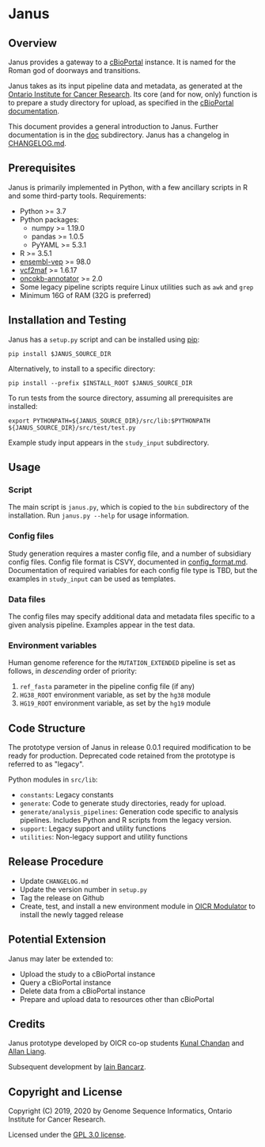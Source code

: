 #  Janus

## Overview

Janus provides a gateway to a [cBioPortal](https://www.cbioportal.org/) instance. It is named for the Roman god of doorways and transitions.

Janus takes as its input pipeline data and metadata, as generated at the [Ontario Institute for Cancer Research](https://oicr.on.ca/). Its core (and for now, only) function is to prepare a study directory for upload, as specified in the [cBioPortal documentation](https://docs.cbioportal.org/5.1-data-loading/data-loading/file-formats).

This document provides a general introduction to Janus. Further documentation is in the [doc](./doc/) subdirectory. Janus has a changelog in [CHANGELOG.md](./CHANGELOG.md).

## Prerequisites

Janus is primarily implemented in Python, with a few ancillary scripts in R and some third-party tools. Requirements:

- Python >= 3.7
- Python packages:
  - numpy >= 1.19.0
  - pandas >= 1.0.5
  - PyYAML >= 5.3.1
- R >= 3.5.1
- [ensembl-vep](https://github.com/Ensembl/ensembl-vep) >= 98.0
- [vcf2maf](https://github.com/mskcc/vcf2maf) >= 1.6.17
- [oncokb-annotator](https://github.com/oncokb/oncokb-annotator) >= 2.0
- Some legacy pipeline scripts require Linux utilities such as `awk` and `grep`
- Minimum 16G of RAM (32G is preferred)

## Installation and Testing

Janus has a `setup.py` script and can be installed using [pip](https://pypi.org/project/pip/):
```
pip install $JANUS_SOURCE_DIR
```

Alternatively, to install to a specific directory:
```
pip install --prefix $INSTALL_ROOT $JANUS_SOURCE_DIR
```

To run tests from the source directory, assuming all prerequisites are installed:
```
export PYTHONPATH=${JANUS_SOURCE_DIR}/src/lib:$PYTHONPATH
${JANUS_SOURCE_DIR}/src/test/test.py
```

Example study input appears in the `study_input` subdirectory.

## Usage

### Script

The main script is `janus.py`, which is copied to the `bin` subdirectory of the installation. Run `janus.py --help` for usage information.

### Config files

Study generation requires a master config file, and a number of subsidiary config files. Config file format is CSVY, documented in [config_format.md](./doc/config_format.md). Documentation of required variables for each config file type is TBD, but the examples in `study_input` can be used as templates.

### Data files

The config files may specify additional data and metadata files specific to a given analysis pipeline. Examples appear in the test data.

### Environment variables

Human genome reference for the `MUTATION_EXTENDED` pipeline is set as follows, in _descending_ order of priority:
1. `ref_fasta` parameter in the pipeline config file (if any)
2. `HG38_ROOT` environment variable, as set by the `hg38` module
2. `HG19_ROOT` environment variable, as set by the `hg19` module

## Code Structure

The prototype version of Janus in release 0.0.1 required modification to be ready for production. Deprecated code retained from the prototype is referred to as "legacy".

Python modules in `src/lib`:
- `constants`: Legacy constants
- `generate`: Code to generate study directories, ready for upload.
- `generate/analysis_pipelines`: Generation code specific to analysis pipelines. Includes Python and R scripts from the legacy version.
- `support`: Legacy support and utility functions
- `utilities`: Non-legacy support and utility functions

## Release Procedure

- Update `CHANGELOG.md`
- Update the version number in `setup.py`
- Tag the release on Github
- Create, test, and install a new environment module in [OICR Modulator](https://gitlab.oicr.on.ca/ResearchIT/modulator) to install the newly tagged release

## Potential Extension

Janus may later be extended to:
- Upload the study to a cBioPortal instance
- Query a cBioPortal instance
- Delete data from a cBioPortal instance
- Prepare and upload data to resources other than cBioPortal

## Credits

Janus prototype developed by OICR co-op students [Kunal Chandan](https://github.com/kunalchandan) and [Allan Liang](https://github.com/a33liang).

Subsequent development by [Iain Bancarz](https://github.com/iainrb).

## Copyright and License

Copyright (C) 2019, 2020 by Genome Sequence Informatics, Ontario Institute for Cancer Research.

Licensed under the [GPL 3.0 license](https://www.gnu.org/licenses/gpl-3.0.en.html).
